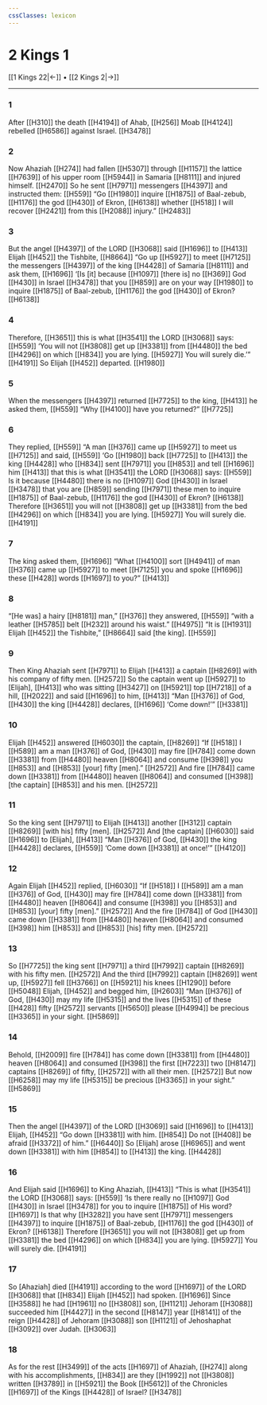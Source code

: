 ```yaml
---
cssClasses: lexicon
---
```


# 2 Kings 1

[[1 Kings 22|←]] • [[2 Kings 2|→]]

---

### 1
After [[H310]] the death [[H4194]] of Ahab, [[H256]] Moab [[H4124]] rebelled [[H6586]] against Israel. [[H3478]]

### 2
Now Ahaziah [[H274]] had fallen [[H5307]] through [[H1157]] the lattice [[H7639]] of his upper room [[H5944]] in Samaria [[H8111]] and injured himself. [[H2470]] So he sent [[H7971]] messengers [[H4397]] and instructed them: [[H559]] “Go [[H1980]] inquire [[H1875]] of Baal-zebub, [[H1176]] the god [[H430]] of Ekron, [[H6138]] whether [[H518]] I will recover [[H2421]] from this [[H2088]] injury.” [[H2483]]

### 3
But the angel [[H4397]] of the LORD [[H3068]] said [[H1696]] to [[H413]] Elijah [[H452]] the Tishbite, [[H8664]] “Go up [[H5927]] to meet [[H7125]] the messengers [[H4397]] of the king [[H4428]] of Samaria [[H8111]] and ask them, [[H1696]] ‘[Is [it] because [[H1097]] [there is] no [[H369]] God [[H430]] in Israel [[H3478]] that you [[H859]] are on your way [[H1980]] to inquire [[H1875]] of Baal-zebub, [[H1176]] the god [[H430]] of Ekron? [[H6138]]

### 4
Therefore, [[H3651]] this is what [[H3541]] the LORD [[H3068]] says: [[H559]] ‘You will not [[H3808]] get up [[H3381]] from [[H4480]] the bed [[H4296]] on which [[H834]] you are lying. [[H5927]] You will surely die.’” [[H4191]] So Elijah [[H452]] departed. [[H1980]]

### 5
When the messengers [[H4397]] returned [[H7725]] to the king, [[H413]] he asked them, [[H559]] “Why [[H4100]] have you returned?” [[H7725]]

### 6
They replied, [[H559]] “A man [[H376]] came up [[H5927]] to meet us [[H7125]] and said, [[H559]] ‘Go [[H1980]] back [[H7725]] to [[H413]] the king [[H4428]] who [[H834]] sent [[H7971]] you [[H853]] and tell [[H1696]] him [[H413]] that this is what [[H3541]] the LORD [[H3068]] says: [[H559]] Is it because [[H4480]] there is no [[H1097]] God [[H430]] in Israel [[H3478]] that you are [[H859]] sending [[H7971]] these men to inquire [[H1875]] of Baal-zebub, [[H1176]] the god [[H430]] of Ekron? [[H6138]] Therefore [[H3651]] you will not [[H3808]] get up [[H3381]] from the bed [[H4296]] on which [[H834]] you are lying. [[H5927]] You will surely die. [[H4191]]

### 7
The king asked them, [[H1696]] “What [[H4100]] sort [[H4941]] of man [[H376]] came up [[H5927]] to meet [[H7125]] you and spoke [[H1696]] these [[H428]] words [[H1697]] to you?” [[H413]]

### 8
“[He was] a hairy [[H8181]] man,” [[H376]] they answered, [[H559]] “with a leather [[H5785]] belt [[H232]] around his waist.” [[H4975]] “It is [[H1931]] Elijah [[H452]] the Tishbite,” [[H8664]] said [the king]. [[H559]]

### 9
Then King Ahaziah sent [[H7971]] to Elijah [[H413]] a captain [[H8269]] with his company of fifty men. [[H2572]] So the captain went up [[H5927]] to [Elijah], [[H413]] who was sitting [[H3427]] on [[H5921]] top [[H7218]] of a hill, [[H2022]] and said [[H1696]] to him, [[H413]] “Man [[H376]] of God, [[H430]] the king [[H4428]] declares, [[H1696]] ‘Come down!’” [[H3381]]

### 10
Elijah [[H452]] answered [[H6030]] the captain, [[H8269]] “If [[H518]] I [[H589]] am a man [[H376]] of God, [[H430]] may fire [[H784]] come down [[H3381]] from [[H4480]] heaven [[H8064]] and consume [[H398]] you [[H853]] and [[H853]] [your] fifty [men].” [[H2572]] And fire [[H784]] came down [[H3381]] from [[H4480]] heaven [[H8064]] and consumed [[H398]] [the captain] [[H853]] and his men. [[H2572]]

### 11
So the king sent [[H7971]] to Elijah [[H413]] another [[H312]] captain [[H8269]] [with his] fifty [men]. [[H2572]] And [the captain] [[H6030]] said [[H1696]] to [Elijah], [[H413]] “Man [[H376]] of God, [[H430]] the king [[H4428]] declares, [[H559]] ‘Come down [[H3381]] at once!’” [[H4120]]

### 12
Again Elijah [[H452]] replied, [[H6030]] “If [[H518]] I [[H589]] am a man [[H376]] of God, [[H430]] may fire [[H784]] come down [[H3381]] from [[H4480]] heaven [[H8064]] and consume [[H398]] you [[H853]] and [[H853]] [your] fifty [men].” [[H2572]] And the fire [[H784]] of God [[H430]] came down [[H3381]] from [[H4480]] heaven [[H8064]] and consumed [[H398]] him [[H853]] and [[H853]] [his] fifty men. [[H2572]]

### 13
So [[H7725]] the king sent [[H7971]] a third [[H7992]] captain [[H8269]] with his fifty men. [[H2572]] And the third [[H7992]] captain [[H8269]] went up, [[H5927]] fell [[H3766]] on [[H5921]] his knees [[H1290]] before [[H5048]] Elijah, [[H452]] and begged him, [[H2603]] “Man [[H376]] of God, [[H430]] may my life [[H5315]] and the lives [[H5315]] of these [[H428]] fifty [[H2572]] servants [[H5650]] please [[H4994]] be precious [[H3365]] in your sight. [[H5869]]

### 14
Behold, [[H2009]] fire [[H784]] has come down [[H3381]] from [[H4480]] heaven [[H8064]] and consumed [[H398]] the first [[H7223]] two [[H8147]] captains [[H8269]] of fifty, [[H2572]] with all their men. [[H2572]] But now [[H6258]] may my life [[H5315]] be precious [[H3365]] in your sight.” [[H5869]]

### 15
Then the angel [[H4397]] of the LORD [[H3069]] said [[H1696]] to [[H413]] Elijah, [[H452]] “Go down [[H3381]] with him. [[H854]] Do not [[H408]] be afraid [[H3372]] of him.” [[H6440]] So [Elijah] arose [[H6965]] and went down [[H3381]] with him [[H854]] to [[H413]] the king. [[H4428]]

### 16
And Elijah said [[H1696]] to King Ahaziah, [[H413]] “This is what [[H3541]] the LORD [[H3068]] says: [[H559]] ‘Is there really no [[H1097]] God [[H430]] in Israel [[H3478]] for you to inquire [[H1875]] of His word? [[H1697]] Is that why [[H3282]] you have sent [[H7971]] messengers [[H4397]] to inquire [[H1875]] of  Baal-zebub, [[H1176]] the god [[H430]] of Ekron? [[H6138]] Therefore [[H3651]] you will not [[H3808]] get up from [[H3381]] the bed [[H4296]] on which [[H834]] you are lying. [[H5927]] You will surely die. [[H4191]]

### 17
So [Ahaziah] died [[H4191]] according to the word [[H1697]] of the LORD [[H3068]] that [[H834]] Elijah [[H452]] had spoken. [[H1696]] Since [[H3588]] he had [[H1961]] no [[H3808]] son, [[H1121]] Jehoram [[H3088]] succeeded him [[H4427]] in the second [[H8147]] year [[H8141]] of the reign [[H4428]] of Jehoram [[H3088]] son [[H1121]] of Jehoshaphat [[H3092]] over Judah. [[H3063]]

### 18
As for the rest [[H3499]] of the acts [[H1697]] of Ahaziah, [[H274]] along with his accomplishments, [[H834]] are they [[H1992]] not [[H3808]] written [[H3789]] in [[H5921]] the Book [[H5612]] of the Chronicles [[H1697]] of the Kings [[H4428]] of Israel? [[H3478]]

